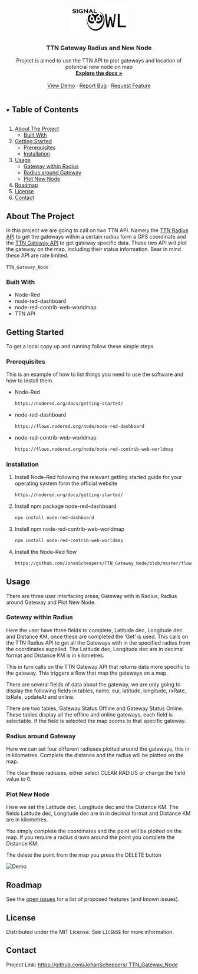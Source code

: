 ﻿<!-- PROJECT LOGO -->
<br />
<p align="center">
  <a href="https://github.com/JohanScheepers/TTN_Gateway_Node">
    <img src="images/SIGNALOWL.jpg" alt="Logo" width="160" height="80">
  </a>

  <h3 align="center">TTN Gateway Radius and New Node</h3>

  <p align="center">
    Project is aimed to use the TTN API to plot gateways and location of potencial new node on map
    <br />
    <a href="https://github.com/JohanScheepers/TTN_Gateway_Node"><strong>Explore the docs »</strong></a>
    <br />
    <br />
    <a href="https://github.com/JohanScheepers/TTN_Gateway_Node/blob/main/images/gatewayRadius.gif">View Demo</a>
    ·
    <a href="https://github.com/JohanScheepers/TTN_Gateway_Node/issues">Report Bug</a>
    ·
    <a href="https://github.com/JohanScheepers/TTN_Gateway_Node/issues">Request Feature</a>
  </p>
</p>



<!-- TABLE OF CONTENTS -->
<details open="open">
  <summary><h2 style="display: inline-block">Table of Contents</h2></summary>
  <ol>
    <li>
      <a href="#about-the-project">About The Project</a>
      <ul>
        <li><a href="#built-with">Built With</a></li>
      </ul>
    </li>
    <li>
      <a href="#getting-started">Getting Started</a>
      <ul>
        <li><a href="#prerequisites">Prerequisites</a></li>
        <li><a href="#installation">Installation</a></li>
      </ul>
    </li>
    <li>
	<a href="#usage">Usage</a>
	<ul>
        <li><a href="#Gateway within Radius">Gateway within Radius</a></li>
        <li><a href="#radius around gateway">Radius around Gateway</a></li>
        <li><a href="#plot new node">Plot New Node</a></li>
      </ul>
    </li> 
    <li><a href="#roadmap">Roadmap</a></li>
    <li><a href="#license">License</a></li>
    <li><a href="#contact">Contact</a></li>
  </ol>
</details>



<!-- ABOUT THE PROJECT -->
## About The Project

In this project we are going to call on two TTN API. Namely the <a href="https://mapper.packetbroker.net/api/v2/gateways?distanceWithin[latitude]=52.3676&distanceWithin[longitude]=4.9041&distanceWithin[distance]=7500&netID=000013&tenantID=ttn">TTN Radius API</a> to get the gateways within a certain radius form a GPS coordinate and the <a href="https://mapper.packetbroker.net/api/v2/gateways/netID=000013,tenantID=ttn,id=bb1st-jansmuts-1">TTN Gateway API</a> to get gateway specific data. These two API will plot the gateway on the map, including their status information. Bear in mind these API are rate limited.



`TTN_Gateway_Node`


### Built With

* []()Node-Red
* []()node-red-dashboard
* []()node-red-contrib-web-worldmap
* []()TTN API




<!-- GETTING STARTED -->
## Getting Started

To get a local copy up and running follow these simple steps.

### Prerequisites

This is an example of how to list things you need to use the software and how to install them.
* Node-Red
  ```sh
  https://nodered.org/docs/getting-started/
  ```

* node-red-dashboard
  ```sh
  https://flows.nodered.org/node/node-red-dashboard
  ```

* node-red-contrib-web-worldmap
  ```sh
  https://flows.nodered.org/node/node-red-contrib-web-worldmap
  ```




### Installation

1. Install Node-Red following the relevant getting started guide for your operating system form the official website
   ```sh
   https://nodered.org/docs/getting-started/
   ```
2. Install npm  package node-red-dashboard
   ```sh
   npm install node-red-dashboard
   ```
3. Install npm  node-red-contrib-web-worldmap
   ```sh
   npm install node-red-contrib-web-worldmap
   ```
4. Install the Node-Red flow
   ```sh
   https://github.com/JohanScheepers/TTN_Gateway_Node/blob/master/flow/TTN_Gateway_Radius.json
   ```





<!-- USAGE EXAMPLES -->
## Usage

There are three user interfacing areas, Gateway with in Radius, Radius around Gateway and Plot New Node.

### Gateway within Radius

Here the user have three fields to complete, Latitude dec, Longitude dec and Distance KM, once these are completed the ‘Get’ is used. This calls on the TTN Radius API to get all the Gateways with in the specified radius from the coordinates supplied. The Latitude dec, Longitude dec are in decimal format and Distance KM is in kilometres.

This in turn calls on the TTN Gateway API that returns data more specific to the gateway. This triggers a flow that map the gateways on a map.

There are several fields of data about the gateway, we are only going  to display the following fields in tables, name, eui, latitude, longitude, rxRate, txRate, updateAt and online.

There are two tables, Gateway Status Offline and Gateway Status Online. These tables display all the offline and online gateways, each field is selectable. If the field is selected the map zooms to that specific gateway.

### Radius around Gateway

Here we can set four different radiuses plotted around the gateways, this in in kilometres. Complete the distance and the radius will be plotted on the map.

The clear these radiuses, either select CLEAR RADIUS or change the field value to 0.

### Plot New Node

Here we set the Latitude dec, Longitude dec and the Distance KM. The fields Latitude dec, Longitude dec are in in decimal format and Distance KM are in kilometres.

You simply complete the coordinates and the point will be plotted on the map. If you require a radius drawn around the point you complete the Distance KM.

The delete the point from the map you press the DELETE button

 
<img src="images/gatewayRadius.gif" alt="Demo" width="600" height="300">




<!-- ROADMAP -->
## Roadmap

See the [open issues](https://github.com/JohanScheepers/TTN_Gateway_Node/issues) for a list of proposed features (and known issues).



<!-- LICENSE -->
## License

Distributed under the MIT License. See `LICENSE` for more information.



<!-- CONTACT -->
## Contact


Project Link: [https://github.com/JohanScheepers/ TTN_Gateway_Node](https://github.com/JohanScheepers/TTN_Gateway_Node)






<!-- MARKDOWN LINKS & IMAGES -->
<!-- https://www.markdownguide.org/basic-syntax/#reference-style-links -->

[forks-shield]: https://img.shields.io/github/forks/JohanScheepers/repo.svg?style=for-the-badge
[forks-url]: https://github.com/JohanScheepers/repo/network/members
[stars-shield]: https://img.shields.io/github/stars/JohanScheepers/repo.svg?style=for-the-badge
[stars-url]:https://github.com/JohanScheepers/TTN_Gateway_Node/stargazers
[issues-shield]: https://img.shields.io/github/issues/JohanScheepers/repo.svg?style=for-the-badge
[issues-url]: https://github.com/JohanScheepers/repo/issues
[license-shield]: https://img.shields.io/github/license/JohanScheepers/repo.svg?style=for-the-badge
[license-url]: https://github.com/JohanScheepers/repo/blob/master/LICENSE.txt
[linkedin-shield]: https://img.shields.io/badge/-LinkedIn-black.svg?style=for-the-badge&logo=linkedin&colorB=555
[linkedin-url]: https://www.linkedin.com/in/johan-scheepers-6a263514a/
